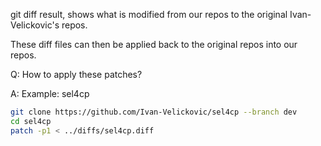 git diff result, shows what is modified from our repos to the original Ivan-Velickovic's repos.

These diff files can then be applied back to the original repos into our repos.


Q: How to apply these patches?

A: Example: sel4cp

```sh
git clone https://github.com/Ivan-Velickovic/sel4cp --branch dev
cd sel4cp
patch -p1 < ../diffs/sel4cp.diff
```

